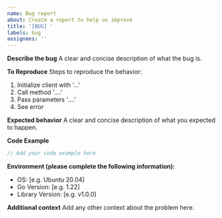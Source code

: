 ```yaml
---
name: Bug report
about: Create a report to help us improve
title: '[BUG] '
labels: bug
assignees: ''
---
```


**Describe the bug**
A clear and concise description of what the bug is.

**To Reproduce**
Steps to reproduce the behavior:
1. Initialize client with '...'
2. Call method '....'
3. Pass parameters '....'
4. See error

**Expected behavior**
A clear and concise description of what you expected to happen.

**Code Example**
```go
// Add your code example here
```

**Environment (please complete the following information):**
 - OS: [e.g. Ubuntu 20.04]
 - Go Version: [e.g. 1.22]
 - Library Version: [e.g. v1.0.0]

**Additional context**
Add any other context about the problem here.

